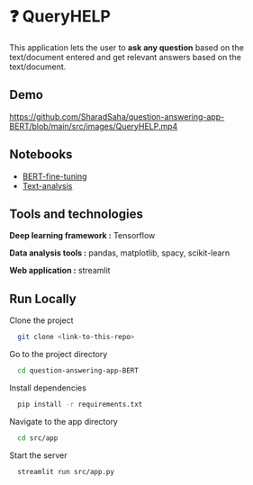 
# ❓ QueryHELP

This application lets the user to **ask any question** based on
the text/document entered and get relevant
answers based on the text/document.


## Demo

https://github.com/SharadSaha/question-answering-app-BERT/blob/main/src/images/QueryHELP.mp4


## Notebooks

- [BERT-fine-tuning](https://github.com/SharadSaha/question-answering-app-BERT/blob/main/notebooks/BERT_fine_tuning.ipynb)
- [Text-analysis](https://github.com/SharadSaha/question-answering-app-BERT/blob/main/notebooks/text_analysis.ipynb)



## Tools and technologies

**Deep learning framework :** Tensorflow

**Data analysis tools :** pandas, matplotlib, spacy, scikit-learn

**Web application :** streamlit



## Run Locally


Clone the project

```bash
  git clone <link-to-this-repo>
```

Go to the project directory

```bash
  cd question-answering-app-BERT
```

Install dependencies

```bash
  pip install -r requirements.txt

```

Navigate to the app directory

```bash
  cd src/app

```

Start the server

```bash
  streamlit run src/app.py
```

